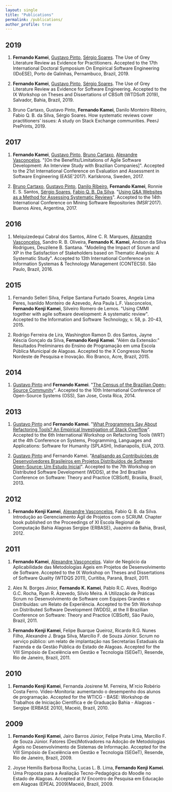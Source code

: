 ```yaml
---
layout: single
title: "Publications"
permalink: /publications/
author_profile: true
---
```



## 2019
1. **Fernando Kamei**, [Gustavo Pinto](http://gustavopinto.org), [S&eacute;rgio Soares](http://www.cin.ufpe.br/~scbs/). The Use of Grey Literature Review as Evidence for Practitioners. Accepted to the 17th International Doctoral Symposium On Empirical Software Engineering (IDoESE), Porto de Galinhas, Pernambuco, Brazil, 2019.

2. **Fernando Kamei**, [Gustavo Pinto](http://gustavopinto.org), [S&eacute;rgio Soares](http://www.cin.ufpe.br/~scbs/). The Use of Grey Literature Review as Evidence for Software
Engineering. Accepted to the IX Workshop on Theses and Dissertations of CBSoft (WTDSoft 2019), Salvador, Bahia, Brazil, 2019.

3. Bruno Cartaxo, Gustavo Pinto, **Fernando Kamei**, Danilo Monteiro Ribeiro, Fabio Q. B. da Silva, Sérgio Soares. How systematic reviews cover practitioners’ issues: A study on Stack Exchange communities. PeerJ PrePrints, 2019.


## 2017

1. **Fernando Kamei**, [Gustavo Pinto](http://gustavopinto.org), [Bruno Cartaxo](http://brunocartaxo.com/), [Alexandre Vasconcelos](http://cin.ufpe.br/~amlv/). "[On the Benefits/Limitations of Agile Software Development: An Interview Study with Brazilian Companies]". Accepted to the 21st International Conference on Evaluation and Assessment in Software Engineering (EASE'2017). Karlskrona, Sweden, 2017.

2. [Bruno Cartaxo](http://brunocartaxo.com/), [Gustavo Pinto](http://gustavopinto.org), [Danilo Ribeiro](https://sites.google.com/site/profdanilomonteiro/), **Fernando Kamei**, Ronnie E. S. Santos, [S&eacute;rgio Soares](http://www.cin.ufpe.br/~scbs/), [Fabio Q. B. Da Silva](https://www.researchgate.net/profile/Fabio_Silva19). "[Using Q&A Websites as a Method for Assessing Systematic Reviews](http://gustavopinto.github.io/lost+found/msr2017a.pdf)". Accepted to the 14th International Conference on Mining Software Repositories (MSR'2017). Buenos Aires, Argentina, 2017.


## 2016
1. Melquizedequi Cabral dos Santos, Aline C. R. Marques, [Alexandre Vasconcelos](http://cin.ufpe.br/~amlv/), Sandro R. B. Oliveira, **Fernando K. Kamei**, Andson da Silva Rodrigues, Deuzilene B. Santana. "Modeling the Impact of Scrum and XP in the Satisfaction of Stakeholders based on Thematic Analysis: A Systematic Study". Accepted to 13th International Conference on Information Systemas & Technology Management (CONTECSI). S&atilde;o Paulo, Brazil, 2016.


## 2015
1. Fernando Selleri Silva, Felipe Santana Furtado Soares, Angela Lima Peres, Ivanildo Monteiro de Azevedo, Ana Paula L.F. Vasconcelos, **Fernando Kenji Kamei**, Silveiro Romero de Lemos. "Using CMMI together with agile software development: A systematic review". Accepted to the Information and Software Technology, v. 58, p. 20-43, 2015. 

2. Rodrigo Ferreira de Lira, Washington Ramon D. dos Santos, Jayne K&eacute;scia Gon&ccedil;alo da Silva, **Fernando Kenji Kamei**. "Al&eacute;m da Extens&atilde;o:" Resultados Preliminares do Ensino de Programa&ccedil;&atilde;o em uma Escola P&uacute;blica Municipal de Alagoas. Accepted to the X Congresso Norte Nordeste de Pesquisa e Inovação. Rio Branco, Acre, Brazil, 2015.


## 2014

1. [Gustavo Pinto](http://gustavopinto.org) and **Fernando Kamei**. "[The Census of the Brazilian Open-Source Community](http://gustavopinto.github.io/lost+found/oss2014.pdf)". Accepted to the 10th International Conference of Open-Source Systems (OSS), San Jose, Costa Rica, 2014.


## 2013

1. [Gustavo Pinto](http://gustavopinto.org) and **Fernando Kamei**. "[What Programmers Say About Refactoring Tools? An Empirical Investigation of Stack Overflow](http://gustavopinto.github.io/lost+found/wrt2013.pdf)". Accepted to the 6th International Workshop on Refactoring Tools (WRT) at the 4th Conference on Systems, Programming, Languages and Applications: Software for Humanity (SPLASH), Indianapolis, EUA, 2013.

2. [Gustavo Pinto](http://gustavopinto.org) and Fernando Kamei. "[Analisando as Contribui&ccedil;&otilde;es de Desenvolvedores Brasileiros em Projetos Distribu&iacute;dos de Software Open-Source: Um Estudo Inicial](http://gustavopinto.github.io/lost+found/wdds2013.pdf)". Accepted to the 7th Workshop on Distributed Software Development (WDDS), at the 3rd Brazilian Conference on Software: Theory and Practice (CBSoft), Brasilia, Brazil, 2013.


## 2012
1. **Fernando Kenji Kamei**, [Alexandre Vasconcelos](http://cin.ufpe.br/~amlv/), Fabio Q. B. da Silva. Introdução ao Gerenciamento &Aacute;gil de Projetos com o SCRUM. Chapter book published on the Proceedings of XI Escola Regional de Computação Bahia Alagoas Sergipe (ERBASE), Juazeiro da Bahia, Brasil, 2012.


## 2011
1. **Fernando Kamei**, [Alexandre Vasconcelos](http://cin.ufpe.br/~amlv/). Valor de Neg&oacute;cio da Aplicabilidade das Metodologias &Aacute;geis em Projetos de Desenvolvimento de Software. Accepted to the IX Workshop on Theses and Dissertations of Software Quality (WTDQS 2011), Curitiba, Paran&aacute;, Brazil, 2011.

2. Alex N. Borges J&iacute;nior, **Fernando K. Kamei**, Pablo R.C. Alves, Rodrigo G.C. Rocha, Ryan R. Azevedo, Silvio Meira. A Utiliza&ccedil;&atilde;o de Pr&aacute;ticas Scrum no Desenvolvimento de Software com Equipes Grandes e Distribu&iacute;das: um Relato de Experi&ecirc;ncia. Accepted to the 5th Workshop on Distributed Software Development (WDDS), at the II Brazilian Conference on Software: Theory and Practice (CBSoft), S&atilde;o Paulo, Brazil, 2011.

3. **Fernando Kenji Kamei**, Felipe Buarque Queiroz, Ricardo R.G. Nunes Filho, Alexandre J. Braga Silva, Marc&iacute;lio F. de Souza J&uacute;nior. Scrum no servi&ccedil;o p&uacute;blico: um relato de implanta&ccedil;&atilde;o nas Secretarias Estaduais da Fazenda e da Gest&atilde;o P&uacute;blica do Estado de Alagoas. Accepted for the VIII Simp&oacute;sio de Excel&ecirc;ncia em Gest&atilde;o e Tecnologia (SEGeT), Resende, Rio de Janeiro, Brazil, 2011.


## 2010
1. **Fernando Kenji Kamei**, Fernanda Josirene M. Ferreira, M&acute;rcio Rob&eacute;rio Costa Ferro. V&iacute;deo-Monitoria: aumentando o desempenho dos alunos de programa&ccedil;&atilde;o. Accepted for the WTICG - BASE: Workshop de Trabalhos de Iniciação Científica e de Graduação Bahia - Alagoas - Sergipe (ERBASE 2010), Macei&oacute;, Brazil, 2010.


## 2009
1. **Fernando Kenji Kamei**, Jairo Barros J&uacute;nior, Felipe Prata Lima, Marc&iacute;lio F. de Souza J&uacute;nior. Fatores (Des)Motivadores na Ado&ccedil;&atilde;o de Metodologias &Aacute;geis no Desenvolvimento de Sistemas de Informa&ccedil;&atilde;o. Accepted for the VIII Simp&oacute;sio de Excel&ecirc;ncia em Gest&atilde;o e Tecnologia (SEGeT), Resende, Rio de Janeiro, Brazil, 2009.

2. Joyse Hemilis Barbosa Rocha, Lucas L. B. Lima, **Fernando Kenji Kamei**. Uma Proposta para a Avalia&ccedil;&atilde;o Tecno-Pedag&oacute;gica do Moodle no Estado de Alagoas. Accepted at IV Encontro de Pesquisa em Educa&ccedil;&atilde;o em Alagoas (EPEAL 2009)Macei&oacute;, Brazil, 2009.

